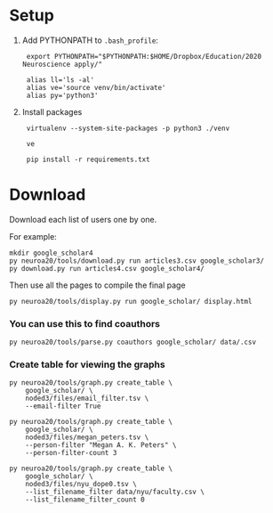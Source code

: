 # Setup

1. Add PYTHONPATH to `.bash_profile`:

        export PYTHONPATH="$PYTHONPATH:$HOME/Dropbox/Education/2020 Neuroscience apply/"

        alias ll='ls -al'
        alias ve='source venv/bin/activate'
        alias py='python3'

2. Install packages

        virtualenv --system-site-packages -p python3 ./venv

        ve

        pip install -r requirements.txt

# Download

Download each list of users one by one.

For example:

    mkdir google_scholar4
    py neuroa20/tools/download.py run articles3.csv google_scholar3/
    py download.py run articles4.csv google_scholar4/

Then use all the pages to compile the final page

    py neuroa20/tools/display.py run google_scholar/ display.html

### You can use this to find coauthors

    py neuroa20/tools/parse.py coauthors google_scholar/ data/.csv

### Create table for viewing the graphs

    py neuroa20/tools/graph.py create_table \
        google_scholar/ \
        noded3/files/email_filter.tsv \
        --email-filter True

    py neuroa20/tools/graph.py create_table \
        google_scholar/ \
        noded3/files/megan_peters.tsv \
        --person-filter "Megan A. K. Peters" \
        --person-filter-count 3

    py neuroa20/tools/graph.py create_table \
        google_scholar/ \
        noded3/files/nyu_dope0.tsv \
        --list_filename_filter data/nyu/faculty.csv \
        --list_filename_filter_count 0
